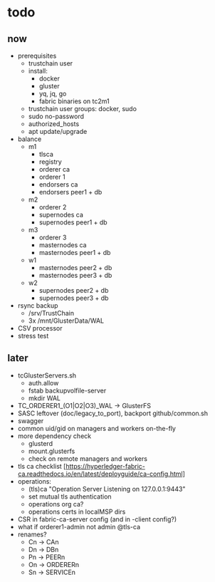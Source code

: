 # todo

## now

* prerequisites
  * trustchain user
  * install:
    * docker
    * gluster
    * yq, jq, go
    * fabric binaries on tc2m1
  * trustchain user groups: docker, sudo
  * sudo no-password
  * authorized_hosts
  * apt update/upgrade
* balance
  * m1
    * tlsca
    * registry
    * orderer ca
    * orderer 1
    * endorsers ca
    * endorsers peer1 + db
  * m2
    * orderer 2
    * supernodes ca
    * supernodes peer1 + db
  * m3
    * orderer 3
    * masternodes ca
    * masternodes peer1 + db
  * w1
    * masternodes peer2 + db
    * masternodes peer3 + db
  * w2
    * supernodes peer2 + db
    * supernodes peer3 + db
* rsync backup
  * /srv/TrustChain
  * 3x /mnt/GlusterData/WAL
* CSV processor
* stress test

## later

* tcGlusterServers.sh
  * auth.allow
  * fstab backupvolfile-server
  * mkdir WAL
* TC_ORDERER1_(O1|O2|O3)_WAL -> GlusterFS
* SASC leftover (doc/legacy_to_port), backport github/common.sh
* swagger
* common uid/gid on managers and workers on-the-fly
* more dependency check
  * glusterd
  * mount.glusterfs
  * check on remote managers and workers
* tls ca checklist [https://hyperledger-fabric-ca.readthedocs.io/en/latest/deployguide/ca-config.html]
* operations:
  * (tls)ca "Operation Server Listening on 127.0.0.1:9443"
  * set mutual tls authentication
  * operations org ca?
  * operations certs in localMSP dirs
* CSR in fabric-ca-server config (and in -client config?)
* what if orderer1-admin not admin @tls-ca
* renames?
  * Cn -> CAn
  * Dn -> DBn
  * Pn -> PEERn
  * On -> ORDERERn
  * Sn -> SERVICEn
